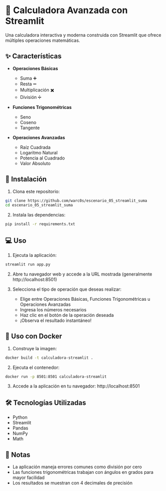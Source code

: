 # 🧮 Calculadora Avanzada con Streamlit

Una calculadora interactiva y moderna construida con Streamlit que ofrece múltiples operaciones matemáticas.

## ✨ Características

- **Operaciones Básicas**
  - Suma ➕
  - Resta ➖
  - Multiplicación ✖️
  - División ➗

- **Funciones Trigonométricas**
  - Seno
  - Coseno
  - Tangente

- **Operaciones Avanzadas**
  - Raíz Cuadrada
  - Logaritmo Natural
  - Potencia al Cuadrado
  - Valor Absoluto

## 🚀 Instalación

1. Clona este repositorio:
```bash
git clone https://github.com/warc0s/escenario_05_streamlit_suma
cd escenario_05_streamlit_suma
```

2. Instala las dependencias:
```bash
pip install -r requirements.txt
```

## 💻 Uso

1. Ejecuta la aplicación:
```bash
streamlit run app.py
```

2. Abre tu navegador web y accede a la URL mostrada (generalmente http://localhost:8501)

3. Selecciona el tipo de operación que deseas realizar:
   - Elige entre Operaciones Básicas, Funciones Trigonométricas u Operaciones Avanzadas
   - Ingresa los números necesarios
   - Haz clic en el botón de la operación deseada
   - ¡Observa el resultado instantáneo!

## 🐳 Uso con Docker

1. Construye la imagen:
```bash
docker build -t calculadora-streamlit .
```

2. Ejecuta el contenedor:
```bash
docker run -p 8501:8501 calculadora-streamlit
```

3. Accede a la aplicación en tu navegador: http://localhost:8501

## 🛠️ Tecnologías Utilizadas

- Python
- Streamlit
- Pandas
- NumPy
- Math

## 📝 Notas

- La aplicación maneja errores comunes como división por cero
- Las funciones trigonométricas trabajan con ángulos en grados para mayor facilidad
- Los resultados se muestran con 4 decimales de precisión